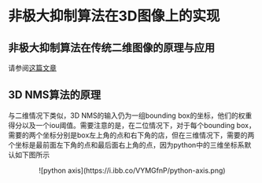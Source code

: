 # 非极大抑制算法在3D图像上的实现
## 非极大抑制算法在传统二维图像的原理与应用
请参阅[这篇文章](https://www.jianshu.com/p/742bbcba2794)
## 3D NMS算法的原理
与二维情况下类似，3D NMS的输入仍为一组bounding box的坐标，他们的权重得分以及一个iou阈值。需要注意的是，在二位情况下，对于每个bounding box，需要的两个坐标分别是box左上角的点和右下角的店，但在三维情况下，需要的两个坐标是最前面左下角的点和最后面右上角的点，因为python中的三维坐标系默认如下图所示 </br>
<center> ![python axis](https://i.ibb.co/VYMGfnP/python-axis.png)</center>